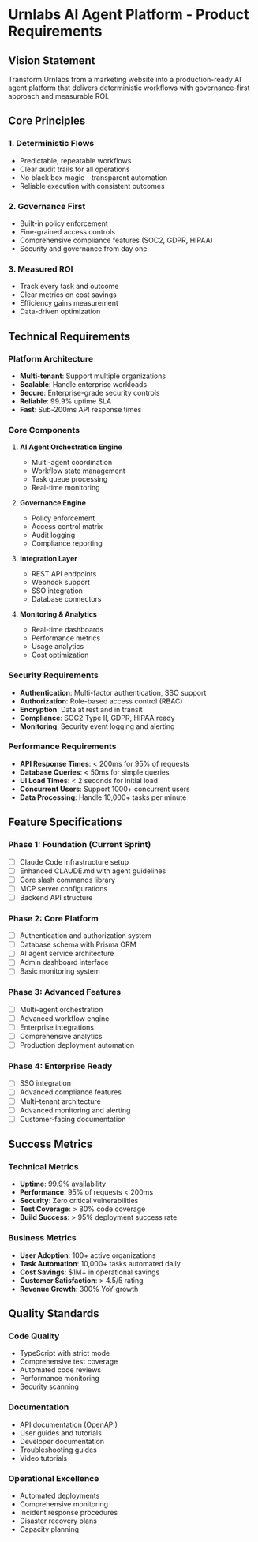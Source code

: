 # Urnlabs AI Agent Platform - Product Requirements

## Vision Statement
Transform Urnlabs from a marketing website into a production-ready AI agent platform that delivers deterministic workflows with governance-first approach and measurable ROI.

## Core Principles

### 1. Deterministic Flows
- Predictable, repeatable workflows
- Clear audit trails for all operations
- No black box magic - transparent automation
- Reliable execution with consistent outcomes

### 2. Governance First
- Built-in policy enforcement
- Fine-grained access controls
- Comprehensive compliance features (SOC2, GDPR, HIPAA)
- Security and governance from day one

### 3. Measured ROI
- Track every task and outcome
- Clear metrics on cost savings
- Efficiency gains measurement
- Data-driven optimization

## Technical Requirements

### Platform Architecture
- **Multi-tenant**: Support multiple organizations
- **Scalable**: Handle enterprise workloads
- **Secure**: Enterprise-grade security controls
- **Reliable**: 99.9% uptime SLA
- **Fast**: Sub-200ms API response times

### Core Components
1. **AI Agent Orchestration Engine**
   - Multi-agent coordination
   - Workflow state management
   - Task queue processing
   - Real-time monitoring

2. **Governance Engine**
   - Policy enforcement
   - Access control matrix
   - Audit logging
   - Compliance reporting

3. **Integration Layer**
   - REST API endpoints
   - Webhook support
   - SSO integration
   - Database connectors

4. **Monitoring & Analytics**
   - Real-time dashboards
   - Performance metrics
   - Usage analytics
   - Cost optimization

### Security Requirements
- **Authentication**: Multi-factor authentication, SSO support
- **Authorization**: Role-based access control (RBAC)
- **Encryption**: Data at rest and in transit
- **Compliance**: SOC2 Type II, GDPR, HIPAA ready
- **Monitoring**: Security event logging and alerting

### Performance Requirements
- **API Response Times**: < 200ms for 95% of requests
- **Database Queries**: < 50ms for simple queries
- **UI Load Times**: < 2 seconds for initial load
- **Concurrent Users**: Support 1000+ concurrent users
- **Data Processing**: Handle 10,000+ tasks per minute

## Feature Specifications

### Phase 1: Foundation (Current Sprint)
- [ ] Claude Code infrastructure setup
- [ ] Enhanced CLAUDE.md with agent guidelines
- [ ] Core slash commands library
- [ ] MCP server configurations
- [ ] Backend API structure

### Phase 2: Core Platform
- [ ] Authentication and authorization system
- [ ] Database schema with Prisma ORM
- [ ] AI agent service architecture
- [ ] Admin dashboard interface
- [ ] Basic monitoring system

### Phase 3: Advanced Features
- [ ] Multi-agent orchestration
- [ ] Advanced workflow engine
- [ ] Enterprise integrations
- [ ] Comprehensive analytics
- [ ] Production deployment automation

### Phase 4: Enterprise Ready
- [ ] SSO integration
- [ ] Advanced compliance features
- [ ] Multi-tenant architecture
- [ ] Advanced monitoring and alerting
- [ ] Customer-facing documentation

## Success Metrics

### Technical Metrics
- **Uptime**: 99.9% availability
- **Performance**: 95% of requests < 200ms
- **Security**: Zero critical vulnerabilities
- **Test Coverage**: > 80% code coverage
- **Build Success**: > 95% deployment success rate

### Business Metrics
- **User Adoption**: 100+ active organizations
- **Task Automation**: 10,000+ tasks automated daily
- **Cost Savings**: $1M+ in operational savings
- **Customer Satisfaction**: > 4.5/5 rating
- **Revenue Growth**: 300% YoY growth

## Quality Standards

### Code Quality
- TypeScript with strict mode
- Comprehensive test coverage
- Automated code reviews
- Performance monitoring
- Security scanning

### Documentation
- API documentation (OpenAPI)
- User guides and tutorials
- Developer documentation
- Troubleshooting guides
- Video tutorials

### Operational Excellence
- Automated deployments
- Comprehensive monitoring
- Incident response procedures
- Disaster recovery plans
- Capacity planning